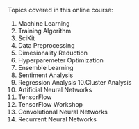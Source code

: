 Topics covered in this online course:

1. Machine Learning
2. Training Algorithm 
3. SciKit 
4. Data Preprocessing 
5. Dimesionality Reduction 
6. Hyperparemeter Optimization 
7. Ensemble Learning 
8. Sentiment Analysis
9.  Regression Analysis
10.Cluster Analysis
11. Artificial Neural Networks 
12. TensorFlow 
13. TensorFlow Workshop 
14. Convolutional Neural Networks 
15. Recurrent Neural Networks 
